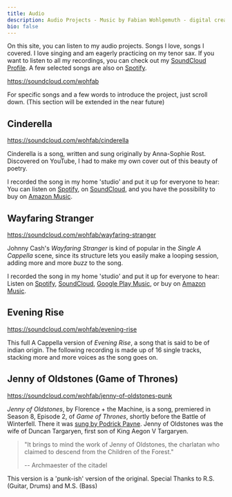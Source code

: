 ```yaml
---
title: Audio
description: Audio Projects - Music by Fabian Wohlgemuth - digital creative.
bio: false
---
```


On this site, you can listen to my audio projects. Songs I love, songs I covered. I love singing and am eagerly practicing on my tenor sax. If you want to listen to all my recordings, you can check out my [SoundCloud Profile](https://soundcloud.com/wohfab). A few selected songs are also on [Spotify](https://open.spotify.com/artist/1eq9AZpkHEDREFTV1hfS8u?si=29Ml2v0xSG28Ac0WWucLTQ).

https://soundcloud.com/wohfab

For specific songs and a few words to introduce the project, just scroll down. (This section will be extended in the near future)

## Cinderella

https://soundcloud.com/wohfab/cinderella

Cinderella is a song, written and sung originally by Anna-Sophie Rost. Discovered on YouTube, I had to make my own cover out of this beauty of poetry.

I recorded the song in my home 'studio' and put it up for everyone to hear: You can listen on [Spotify](https://open.spotify.com/track/5QBRKBrd9aDed1bVhs41RI?si=kNBcnXOjTi6ghzTRpi_ETg), on [SoundCloud](https://soundcloud.com/wohfab/cinderella), and you have the possibility to buy on [Amazon Music](https://amzn.to/2R0PwBO).

## Wayfaring Stranger

https://soundcloud.com/wohfab/wayfaring-stranger

Johnny Cash's *Wayfaring Stranger* is kind of popular in the *Single A Cappella* scene, since its structure lets you easily make a looping session, adding more and more *buzz* to the song.

I recorded the song in my home 'studio' and put it up for everyone to hear: Listen on [Spotify](https://open.spotify.com/track/0MDiyZFv2kikRLuRAmtwp0), [SoundCloud](https://soundcloud.com/wohfab/wayfaring-stranger), [Google Play Music](https://play.google.com/store/music/album?id=Bar6vq3a7x7pzjxxgymzhuf4ybe), or buy on [Amazon Music](http://amzn.to/2BKGVNk).

## Evening Rise

https://soundcloud.com/wohfab/evening-rise

This full A Cappella version of *Evening Rise*, a song that is said to be of indian origin. The following recording is made up of 16 single tracks, stacking more and more voices as the song goes on.

## Jenny of Oldstones (Game of Thrones)

https://soundcloud.com/wohfab/jenny-of-oldstones-punk

*Jenny of Oldstones*, by Florence + the Machine, is a song, premiered in Season 8, Episode 2, of *Game of Thrones*, shortly before the Battle of Winterfell. There it was [sung by Podrick Payne](https://soundcloud.com/kevinofmartin/podrick-singing-jenny-of-oldstones). Jenny of Oldstones was the wife of Duncan Targaryen, first son of King Aegon V Targaryen.

> "It brings to mind the work of Jenny of Oldstones, the charlatan who claimed to descend from the Children of the Forest."
>
> -- Archmaester of the citadel

This version is a 'punk-ish' version of the original. Special Thanks to R.S. (Guitar, Drums) and M.S. (Bass)
